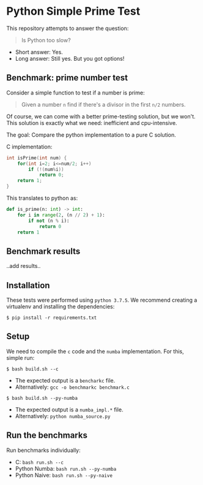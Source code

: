 # Python Simple Prime Test

This repository attempts to answer the question:
> Is Python too slow?

* Short answer: Yes.
* Long answer: Still yes. But you got options!

## Benchmark: prime number test

Consider a simple function to test if a number is prime:
> Given a number `n` find if there's a divisor in the first `n/2` numbers.

Of course, we can come with a better prime-testing solution, but we won't.
This solution is exactly what we need: inefficient and cpu-intensive.

The goal: Compare the python implementation to a pure C solution.

C implementation:

```c
int isPrime(int num) {
    for(int i=2; i<=num/2; i++)
	    if (!(num%i))
            return 0;
    return 1;
}
```

This translates to python as:

```python
def is_prime(n: int) -> int:
    for i in range(2, (n // 2) + 1):
        if not (n % i):
            return 0
    return 1
```

## Benchmark results

..add results..

## Installation

These tests were performed using `python 3.7.5`. We recommend creating a virtualenv and
installing the dependencies:

```commandline
$ pip install -r requirements.txt
```

## Setup

We need to compile the `c` code and the `numba` implementation. For this, simple run:

```commandline
$ bash build.sh --c
```
* The expected output is a `bencharkc` file.
* Alternatively: `gcc -o benchmarkc benchmark.c`

```commandline
$ bash build.sh --py-numba
```
* The expected output is a `numba_impl.*` file.
* Alternatively: `python numba_source.py`

## Run the benchmarks

Run benchmarks individually:
* C: `bash run.sh --c`
* Python Numba: `bash run.sh --py-numba`
* Python Naive: `bash run.sh --py-naive`

